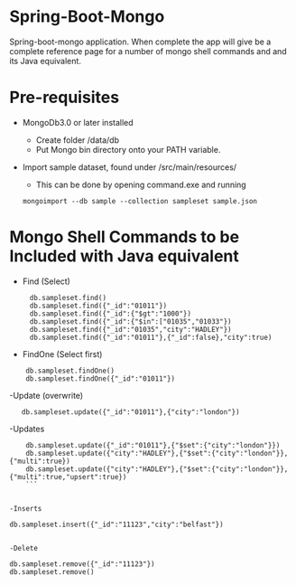 # Spring-Boot-Mongo
Spring-boot-mongo application.
When complete the app will give be a complete reference page for a number of mongo shell commands and
and its Java equivalent.

# Pre-requisites
- MongoDb3.0 or later installed
	- Create folder /data/db
	- Put Mongo bin directory onto your PATH variable.
	
- Import sample dataset, found under /src/main/resources/
	- This can be done by opening  command.exe and running
	```
	mongoimport --db sample --collection sampleset sample.json
	```

# Mongo Shell Commands to be Included with Java equivalent

- Find (Select)
```
     db.sampleset.find()
     db.sampleset.find({"_id":"01011"})
     db.sampleset.find({"_id":{"$gt":"1000"})
     db.sampleset.find({"_id":{"$in":["01035","01033"}) 
     db.sampleset.find({"_id":"01035","city":"HADLEY"})
     db.sampleset.find({"_id":"01011"},{"_id":false},"city":true)
```

- FindOne (Select first)

```
    db.sampleset.findOne()
    db.sampleset.findOne({"_id":"01011"})
```

-Update (overwrite)

```
   db.sampleset.update({"_id":"01011"},{"city":"london"})
```

-Updates

```
    db.sampleset.update({"_id":"01011"},{"$set":{"city":"london"}})
    db.sampleset.update({"city":"HADLEY"},{"$set":{"city":"london"}},{"multi":true})
    db.sampleset.update({"city":"HADLEY"},{"$set":{"city":"london"}},{"multi":true,"upsert":true})
    ```


-Inserts
```
    db.sampleset.insert({"_id":"11123","city":"belfast"})
```
    
-Delete
```
    db.sampleset.remove({"_id":"11123"})
    db.sampleset.remove()
```
     
